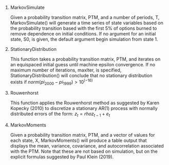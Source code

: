 1. MarkovSimulate

	Given a probability transition matrix, PTM, and a number of periods, T, MarkovSimulate() will generate a time series of state variables based on the probability transition based with the first 5% of options burned to remove dependence on initial conditions. If no argument for an initial state, S0, is given, the default argument begin simulation from state 1.

2. StationaryDistribution

	This function takes a probability transition matrix, PTM, and iterates on an equispaced initial guess until machine epsilon convergence. If no maximum number of iterations, maxIter, is specified, StationaryDistribution() will conclude that no stationary distribution exists if $norm(pi_{2000}-pi_{1999}) > 10^(-16)$

3. Rouwenhorst

	This function applies the Rouwenhorst method as suggested by Karen Kopecky (2010) to discretize a stationary AR(1) process with normally distributed errors of the form: $z_t = rho z_{t-1} + e_t$

4. MarkovMoments

	Given a probability transition matrix, PTM, and a vector of values for each state, X, MarkovMoments() will produce a table output that displays the mean, variance, covariance, and autocorrelation associated with the PTM. Note that these are not based on simulation, but on the explicit formulas suggested by Paul Klein (2019). 

  
